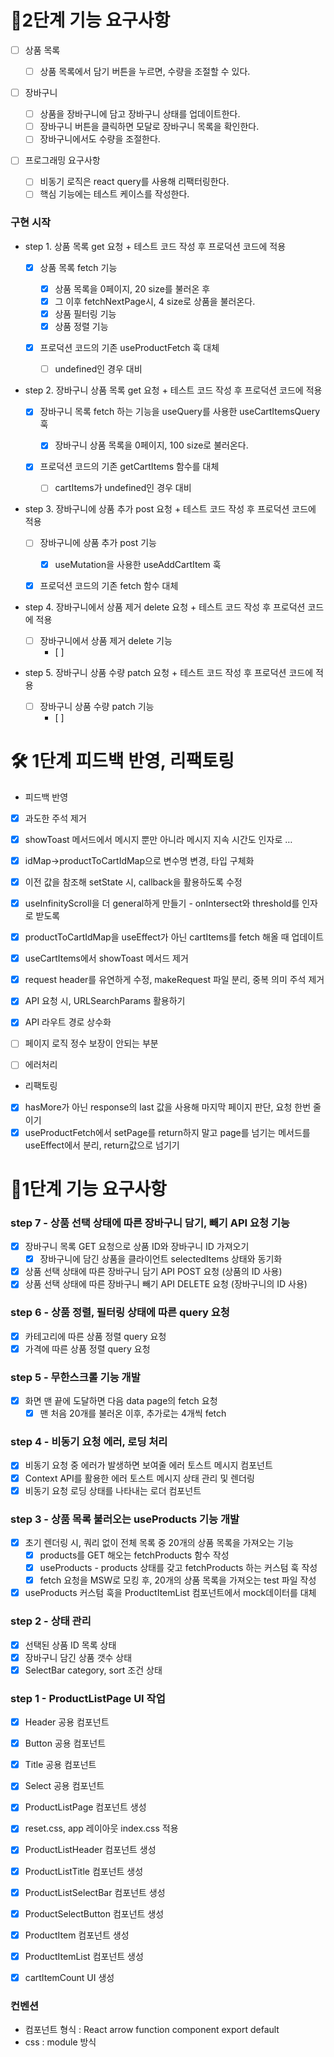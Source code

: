 # 🎯2단계 기능 요구사항

- [ ] 상품 목록

  - [ ] 상품 목록에서 담기 버튼을 누르면, 수량을 조절할 수 있다.

- [ ] 장바구니

  - [ ] 상품을 장바구니에 담고 장바구니 상태를 업데이트한다.
  - [ ] 장바구니 버튼을 클릭하면 모달로 장바구니 목록을 확인한다.
  - [ ] 장바구니에서도 수량을 조절한다.

- [ ] 프로그래밍 요구사항
  - [ ] 비동기 로직은 react query를 사용해 리팩터링한다.
  - [ ] 핵심 기능에는 테스트 케이스를 작성한다.

### 구현 시작

- step 1. 상품 목록 get 요청 + 테스트 코드 작성 후 프로덕션 코드에 적용

  - [x] 상품 목록 fetch 기능

    - [x] 상품 목록을 0페이지, 20 size를 불러온 후
    - [x] 그 이후 fetchNextPage시, 4 size로 상품을 불러온다.
    - [x] 상품 필터링 기능
    - [x] 상품 정렬 기능

  - [x] 프로덕션 코드의 기존 useProductFetch 훅 대체
    - [ ] undefined인 경우 대비

- step 2. 장바구니 상품 목록 get 요청 + 테스트 코드 작성 후 프로덕션 코드에 적용

  - [x] 장바구니 목록 fetch 하는 기능을 useQuery를 사용한 useCartItemsQuery 훅

    - [x] 장바구니 상품 목록을 0페이지, 100 size로 불러온다.

  - [x] 프로덕션 코드의 기존 getCartItems 함수를 대체
    - [ ] cartItems가 undefined인 경우 대비

- step 3. 장바구니에 상품 추가 post 요청 + 테스트 코드 작성 후 프로덕션 코드에 적용

  - [ ] 장바구니에 상품 추가 post 기능

    - [x] useMutation을 사용한 useAddCartItem 훅

  - [x] 프로덕션 코드의 기존 fetch 함수 대체

- step 4. 장바구니에서 상품 제거 delete 요청 + 테스트 코드 작성 후 프로덕션 코드에 적용

  - [ ] 장바구니에서 상품 제거 delete 기능
    - [ ]

- step 5. 장바구니 상품 수량 patch 요청 + 테스트 코드 작성 후 프로덕션 코드에 적용
  - [ ] 장바구니 상품 수량 patch 기능
    - [ ]

# 🛠 1단계 피드백 반영, 리팩토링

- 피드백 반영

- [x] 과도한 주석 제거
- [x] showToast 메서드에서 메시지 뿐만 아니라 메시지 지속 시간도 인자로 …
- [x] idMap->productToCartIdMap으로 변수명 변경, 타입 구체화
- [x] 이전 값을 참조해 setState 시, callback을 활용하도록 수정
- [x] useInfinityScroll을 더 general하게 만들기 - onIntersect와 threshold를 인자로 받도록
- [x] productToCartIdMap을 useEffect가 아닌 cartItems를 fetch 해올 때 업데이트
- [x] useCartItems에서 showToast 메서드 제거
- [x] request header를 유연하게 수정, makeRequest 파일 분리, 중복 의미 주석 제거
- [x] API 요청 시, URLSearchParams 활용하기
- [x] API 라우트 경로 상수화

- [ ] 페이지 로직 정수 보장이 안되는 부분
- [ ] 에러처리

- 리팩토링
- [x] hasMore가 아닌 response의 last 값을 사용해 마지막 페이지 판단, 요청 한번 줄이기
- [x] useProductFetch에서 setPage를 return하지 말고 page를 넘기는 메서드를 useEffect에서 분리, return값으로 넘기기

# 🎯1단계 기능 요구사항

### step 7 - 상품 선택 상태에 따른 장바구니 담기, 빼기 API 요청 기능

- [x] 장바구니 목록 GET 요청으로 상품 ID와 장바구니 ID 가져오기
  - [x] 장바구니에 담긴 상품을 클라이언트 selectedItems 상태와 동기화
- [x] 상품 선택 상태에 따른 장바구니 담기 API POST 요청 (상품의 ID 사용)
- [x] 상품 선택 상태에 따른 장바구니 빼기 API DELETE 요청 (장바구니의 ID 사용)

### step 6 - 상품 정렬, 필터링 상태에 따른 query 요청

- [x] 카테고리에 따른 상품 정렬 query 요청
- [x] 가격에 따른 상품 정렬 query 요청

### step 5 - 무한스크롤 기능 개발

- [x] 화면 맨 끝에 도달하면 다음 data page의 fetch 요청
  - [x] 맨 처음 20개를 불러온 이후, 추가로는 4개씩 fetch

### step 4 - 비동기 요청 에러, 로딩 처리

- [x] 비동기 요청 중 에러가 발생하면 보여줄 에러 토스트 메시지 컴포넌트
- [x] Context API를 활용한 에러 토스트 메시지 상태 관리 및 렌더링
- [x] 비동기 요청 로딩 상태를 나타내는 로더 컴포넌트

### step 3 - 상품 목록 불러오는 useProducts 기능 개발

- [x] 초기 렌더링 시, 쿼리 없이 전체 목록 중 20개의 상품 목록을 가져오는 기능
  - [x] products를 GET 해오는 fetchProducts 함수 작성
  - [x] useProducts - products 상태를 갖고 fetchProducts 하는 커스텀 훅 작성
  - [x] fetch 요청을 MSW로 모킹 후, 20개의 상품 목록을 가져오는 test 파일 작성
- [x] useProducts 커스텀 훅을 ProductItemList 컴포넌트에서 mock데이터를 대체

### step 2 - 상태 관리

- [x] 선택된 상품 ID 목록 상태
- [x] 장바구니 담긴 상품 갯수 상태
- [x] SelectBar category, sort 조건 상태

### step 1 - ProductListPage UI 작업

- [x] Header 공용 컴포넌트
- [x] Button 공용 컴포넌트
- [x] Title 공용 컴포넌트
- [x] Select 공용 컴포넌트

- [x] ProductListPage 컴포넌트 생성
- [x] reset.css, app 레이아웃 index.css 적용
- [x] ProductListHeader 컴포넌트 생성
- [x] ProductListTitle 컴포넌트 생성
- [x] ProductListSelectBar 컴포넌트 생성
- [x] ProductSelectButton 컴포넌트 생성
- [x] ProductItem 컴포넌트 생성
- [x] ProductItemList 컴포넌트 생성
- [x] cartItemCount UI 생성

### 컨벤션

- 컴포넌트 형식 : React arrow function component export default
- css : module 방식
